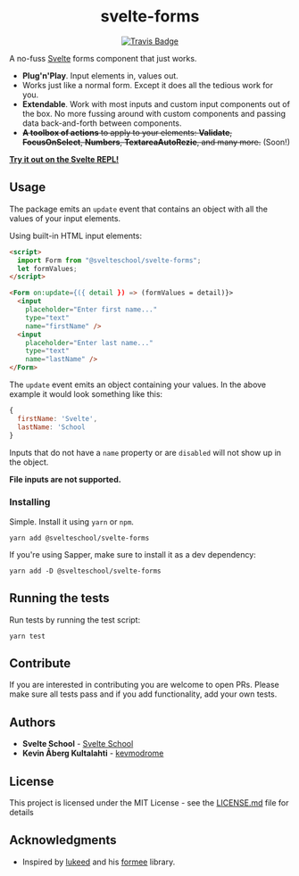 <div align="center" margin="0 auto 20px">
  <h1>svelte-forms</h1>
    <a href='https://travis-ci.com/github/svelteschool/svelte-forms'>
        <img src="https://travis-ci.com/svelteschool/svelte-forms.svg?branch=master" alt="Travis Badge" />
    </a>
  </div>
</div>

A no-fuss [Svelte](https://svelte.dev/) forms component that just works.

  - **Plug'n'Play**. Input elements in, values out.
  - Works just like a normal form. Except it does all the tedious work for you.
  - **Extendable**. Work with most inputs and custom input components out of the box. No more fussing around with custom components and passing data back-and-forth between components.
  - ~~**A toolbox of actions** to apply to your elements: **Validate**, **FocusOnSelect**, **Numbers**, **TextareaAutoRezie**, and many more.~~ (Soon!)

[**Try it out on the Svelte REPL!**](https://www.google.com)

## Usage

The package emits an `update` event that contains an object with all the values of your input elements.

Using built-in HTML input elements:
```html
<script>
  import Form from "@svelteschool/svelte-forms";
  let formValues;
</script>

<Form on:update={({ detail }) => (formValues = detail)}>
  <input
    placeholder="Enter first name..."
    type="text"
    name="firstName" />
  <input
    placeholder="Enter last name..."
    type="text"
    name="lastName" />
</Form>
```

The `update` event emits an object containing your values. In the above example it would look something like this:

```js
{
  firstName: 'Svelte',
  lastName: 'School
}
```

Inputs that do not have a `name` property or are `disabled` will not show up in the object.

__File inputs are not supported.__

### Installing

Simple. Install it using `yarn` or `npm`.
```
yarn add @svelteschool/svelte-forms
```

If you're using Sapper, make sure to install it as a dev dependency:
```
yarn add -D @svelteschool/svelte-forms
```

## Running the tests

Run tests by running the test script:
```
yarn test
```

## Contribute

If you are interested in contributing you are welcome to open PRs. Please make sure all tests pass and if you add functionality, add your own tests.


## Authors

* **Svelte School** - [Svelte School](https://github.com/svelteschool)
* **Kevin Åberg Kultalahti** -  [kevmodrome](https://github.com/kevmodrome)

## License

This project is licensed under the MIT License - see the [LICENSE.md](LICENSE.md) file for details

## Acknowledgments

* Inspired by [lukeed](https://github.com/lukeed) and his [formee](https://github.com/lukeed/formee) library.
